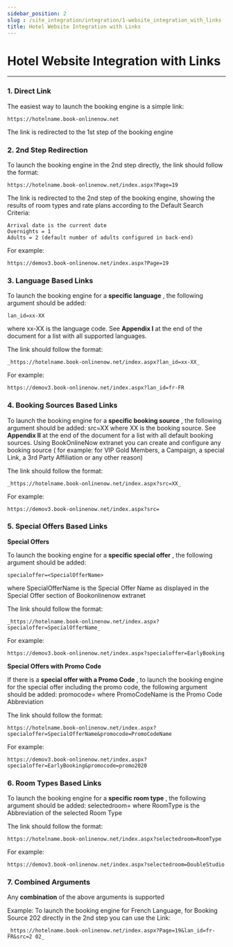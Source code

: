 ```yaml
---
sidebar_position: 2
slug : /site_integration/integration/1-website_integration_with_links
title: Hotel Website Integration with Links
---
```

# Hotel Website Integration with Links
---

### 1.	Direct Link

The easiest way to launch the booking engine is a simple link:
```
https://hotelname.book-onlinenow.net
```
The link is redirected to the 1st step of the booking engine

### 2.	2nd Step Redirection

To launch the booking engine in the 2nd step directly, the link should follow the format:
```
https://hotelname.book-onlinenow.net/index.aspx?Page=19 
```
The link is redirected to the 2nd step of the booking engine, showing the results of room types and rate plans according to the Default Search Criteria:
```
Arrival date is the current date
Overnights = 1
Adults = 2 (default number of adults configured in back-end)  
```
For example:
```
https://demov3.book-onlinenow.net/index.aspx?Page=19 
```
### 3. Language Based Links

To launch the booking engine for a **specific language** , the following argument should
be added:
```
lan_id=xx-XX
```

where xx-XX is the language code. See **Appendix I** at the end of the document for a
list with all supported languages.

The link should follow the format:
```
_https://hotelname.book-onlinenow.net/index.aspx?lan_id=xx-XX_
```

For example:
```
https://demov3.book-onlinenow.net/index.aspx?lan_id=fr-FR
```

### 4. Booking Sources Based Links

To launch the booking engine for a **specific booking source** , the following argument
should be added:
src=XX
where XX is the booking source. See **Appendix II** at the end of the document for a
list with all default booking sources.
Using BookOnlineNow extranet you can create and configure any booking source (
for example: for VIP Gold Members, a Campaign, a special Link, a 3rd Party Affiliation
or any other reason)

The link should follow the format:
```
_https://hotelname.book-onlinenow.net/index.aspx?src=XX_
```

For example:
```
https://demov3.book-onlinenow.net/index.aspx?src=
```

### 5. Special Offers Based Links

**Special Offers**

To launch the booking engine for a **specific special offer** , the following argument
should be added:
```
specialoffer=<SpecialOfferName>
```
where SpecialOfferName is the Special Offer Name as displayed in the Special Offer
section of Bookonlinenow extranet

The link should follow the format:
```
_https://hotelname.book-onlinenow.net/index.aspx?specialoffer=SpecialOfferName_
```

For example:
```
https://demov3.book-onlinenow.net/index.aspx?specialoffer=EarlyBooking
```

**Special Offers with Promo Code**

If there is a **special offer with a Promo Code** , to launch the booking engine for the
special offer including the promo code, the following argument should be added:
promocode=<PromoCodeName/>
where PromoCodeName is the Promo Code Abbreviation

The link should follow the format:
```
https://hotelname.book-onlinenow.net/index.aspx?specialoffer=SpecialOfferName&promocode=PromoCodeName
```
For example:
```
https://demov3.book-onlinenow.net/index.aspx?specialoffer=EarlyBooking&promocode=promo2020
```

### 6. Room Types Based Links

To launch the booking engine for a **specific room type** , the following argument should be added:
selectedroom=<RoomType/>
where RoomType is the Abbreviation of the selected Room Type

The link should follow the format:
```
https://hotelname.book-onlinenow.net/index.aspx?selectedroom=RoomType
```

For example:
```
https://demov3.book-onlinenow.net/index.aspx?selectedroom=DoubleStudio
```

### 7. Combined Arguments

Any **combination** of the above arguments is supported

Example:
To launch the booking engine for French Language, for Booking Source 202 directly in the 2nd step you can use the Link:
```
_https://hotelname.book-onlinenow.net/index.aspx?Page=19&lan_id=fr-FR&src=2 02_
```
